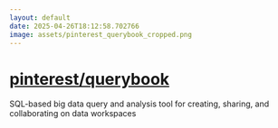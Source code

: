 ```yaml
---
layout: default
date: 2025-04-26T18:12:58.702766
image: assets/pinterest_querybook_cropped.png
---
```


# [pinterest/querybook](https://github.com/pinterest/querybook)

SQL-based big data query and analysis tool for creating, sharing, and collaborating on data workspaces
